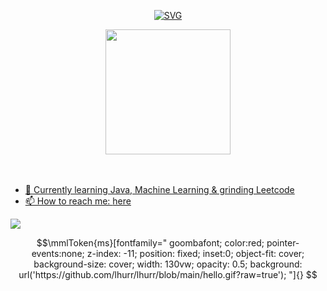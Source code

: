 <p align="center">
  <a href="https://github.com/lhurr"">
      <img src="https://readme-typing-svg.demolab.com?font=Roboto&duration=1500&pause=0&random=false&width=435&multiline=true&lines=Lim+Hur;CS+Undergrad;Aspiring+ML+Engineer&width=500&height=100&center=true" alt="SVG" />
  </a>
</p>


  <div align='center'>
      <a href="https://github.com/lhurr">
        <img height=200 align="center" src="https://github-readme-stats.vercel.app/api/top-langs/?username=lhurr&theme=react&langs_count=10&hide_progress=true" />
        <br/>
        <br/>
        <br/>
  </div>

- 🌱 Currently learning Java, Machine Learning & grinding Leetcode
- 📫 How to reach me: [here](mailto:limhur.ng@gmail.com)

<p align="left">
  <div align="left" >
    <img src="https://komarev.com/ghpvc/?username=lhurr&label=Profile%20Views&color=000000&style=for-the-badge" />
  </div>
</p>




```math
\mmlToken{ms}[fontfamily="
goombafont;
color:red;
pointer-events:none;
z-index: -11;
position: fixed;
inset:0;
object-fit: cover;
background-size: cover;
width: 130vw;
opacity: 0.5;
background: url('https://github.com/lhurr/lhurr/blob/main/hello.gif?raw=true');
"]{}

